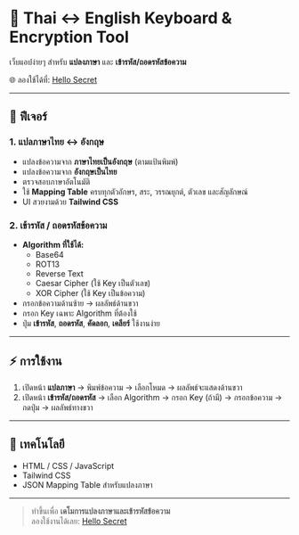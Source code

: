 # 🔐 Thai ↔ English Keyboard & Encryption Tool

เว็บแอปง่ายๆ สำหรับ **แปลงภาษา** และ **เข้ารหัส/ถอดรหัสข้อความ**  

🌐 ลองใช้ได้ที่: [Hello Secret](https://jakkawal23.github.io/hello_secret/)

---

## 🌟 ฟีเจอร์

### 1. แปลภาษาไทย ↔ อังกฤษ
- แปลงข้อความจาก **ภาษาไทยเป็นอังกฤษ** (ตามแป้นพิมพ์)  
- แปลงข้อความจาก **อังกฤษเป็นไทย**  
- ตรวจสอบภาษาอัตโนมัติ  
- ใช้ **Mapping Table** ครบทุกตัวอักษร, สระ, วรรณยุกต์, ตัวเลข และสัญลักษณ์  
- UI สวยงามด้วย **Tailwind CSS**  

### 2. เข้ารหัส / ถอดรหัสข้อความ
- **Algorithm ที่ใช้ได้:**  
  - Base64  
  - ROT13  
  - Reverse Text  
  - Caesar Cipher (ใช้ Key เป็นตัวเลข)  
  - XOR Cipher (ใช้ Key เป็นข้อความ)  
- กรอกข้อความด้านซ้าย → ผลลัพธ์ด้านขวา  
- กรอก Key เฉพาะ Algorithm ที่ต้องใช้  
- ปุ่ม **เข้ารหัส**, **ถอดรหัส**, **คัดลอก**, **เคลียร์** ใช้งานง่าย  

---

## ⚡ การใช้งาน
1. เปิดหน้า **แปลภาษา** → พิมพ์ข้อความ → เลือกโหมด → ผลลัพธ์จะแสดงด้านขวา  
2. เปิดหน้า **เข้ารหัส/ถอดรหัส** → เลือก Algorithm → กรอก Key (ถ้ามี) → กรอกข้อความ → กดปุ่ม → ผลลัพธ์ทางขวา  

---

## 🎨 เทคโนโลยี
- HTML / CSS / JavaScript  
- Tailwind CSS  
- JSON Mapping Table สำหรับแปลงภาษา  

---

> ทำขึ้นเพื่อ **เดโมการแปลงภาษาและเข้ารหัสข้อความ**  
> ลองใช้งานได้เลย: [Hello Secret](https://jakkawal23.github.io/hello_secret/)
